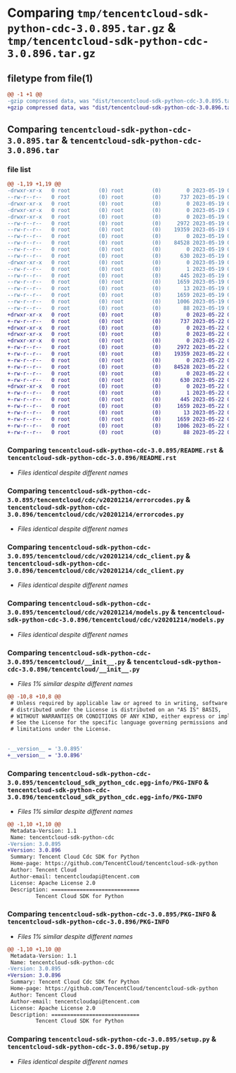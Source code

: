 # Comparing `tmp/tencentcloud-sdk-python-cdc-3.0.895.tar.gz` & `tmp/tencentcloud-sdk-python-cdc-3.0.896.tar.gz`

## filetype from file(1)

```diff
@@ -1 +1 @@
-gzip compressed data, was "dist/tencentcloud-sdk-python-cdc-3.0.895.tar", last modified: Fri May 19 02:45:03 2023, max compression
+gzip compressed data, was "dist/tencentcloud-sdk-python-cdc-3.0.896.tar", last modified: Mon May 22 00:17:17 2023, max compression
```

## Comparing `tencentcloud-sdk-python-cdc-3.0.895.tar` & `tencentcloud-sdk-python-cdc-3.0.896.tar`

### file list

```diff
@@ -1,19 +1,19 @@
-drwxr-xr-x   0 root         (0) root         (0)        0 2023-05-19 02:45:03.000000 tencentcloud-sdk-python-cdc-3.0.895/
--rw-r--r--   0 root         (0) root         (0)      737 2023-05-19 02:45:03.000000 tencentcloud-sdk-python-cdc-3.0.895/README.rst
-drwxr-xr-x   0 root         (0) root         (0)        0 2023-05-19 02:45:03.000000 tencentcloud-sdk-python-cdc-3.0.895/tencentcloud/
-drwxr-xr-x   0 root         (0) root         (0)        0 2023-05-19 02:45:03.000000 tencentcloud-sdk-python-cdc-3.0.895/tencentcloud/cdc/
-drwxr-xr-x   0 root         (0) root         (0)        0 2023-05-19 02:45:03.000000 tencentcloud-sdk-python-cdc-3.0.895/tencentcloud/cdc/v20201214/
--rw-r--r--   0 root         (0) root         (0)     2972 2023-05-19 02:45:03.000000 tencentcloud-sdk-python-cdc-3.0.895/tencentcloud/cdc/v20201214/errorcodes.py
--rw-r--r--   0 root         (0) root         (0)    19359 2023-05-19 02:45:03.000000 tencentcloud-sdk-python-cdc-3.0.895/tencentcloud/cdc/v20201214/cdc_client.py
--rw-r--r--   0 root         (0) root         (0)        0 2023-05-19 02:45:03.000000 tencentcloud-sdk-python-cdc-3.0.895/tencentcloud/cdc/v20201214/__init__.py
--rw-r--r--   0 root         (0) root         (0)    84528 2023-05-19 02:45:03.000000 tencentcloud-sdk-python-cdc-3.0.895/tencentcloud/cdc/v20201214/models.py
--rw-r--r--   0 root         (0) root         (0)        0 2023-05-19 02:45:03.000000 tencentcloud-sdk-python-cdc-3.0.895/tencentcloud/cdc/__init__.py
--rw-r--r--   0 root         (0) root         (0)      630 2023-05-19 02:45:03.000000 tencentcloud-sdk-python-cdc-3.0.895/tencentcloud/__init__.py
-drwxr-xr-x   0 root         (0) root         (0)        0 2023-05-19 02:45:03.000000 tencentcloud-sdk-python-cdc-3.0.895/tencentcloud_sdk_python_cdc.egg-info/
--rw-r--r--   0 root         (0) root         (0)        1 2023-05-19 02:45:03.000000 tencentcloud-sdk-python-cdc-3.0.895/tencentcloud_sdk_python_cdc.egg-info/dependency_links.txt
--rw-r--r--   0 root         (0) root         (0)      445 2023-05-19 02:45:03.000000 tencentcloud-sdk-python-cdc-3.0.895/tencentcloud_sdk_python_cdc.egg-info/SOURCES.txt
--rw-r--r--   0 root         (0) root         (0)     1659 2023-05-19 02:45:03.000000 tencentcloud-sdk-python-cdc-3.0.895/tencentcloud_sdk_python_cdc.egg-info/PKG-INFO
--rw-r--r--   0 root         (0) root         (0)       13 2023-05-19 02:45:03.000000 tencentcloud-sdk-python-cdc-3.0.895/tencentcloud_sdk_python_cdc.egg-info/top_level.txt
--rw-r--r--   0 root         (0) root         (0)     1659 2023-05-19 02:45:03.000000 tencentcloud-sdk-python-cdc-3.0.895/PKG-INFO
--rw-r--r--   0 root         (0) root         (0)     1006 2023-05-19 02:45:03.000000 tencentcloud-sdk-python-cdc-3.0.895/setup.py
--rw-r--r--   0 root         (0) root         (0)       88 2023-05-19 02:45:03.000000 tencentcloud-sdk-python-cdc-3.0.895/setup.cfg
+drwxr-xr-x   0 root         (0) root         (0)        0 2023-05-22 00:17:17.000000 tencentcloud-sdk-python-cdc-3.0.896/
+-rw-r--r--   0 root         (0) root         (0)      737 2023-05-22 00:17:17.000000 tencentcloud-sdk-python-cdc-3.0.896/README.rst
+drwxr-xr-x   0 root         (0) root         (0)        0 2023-05-22 00:17:17.000000 tencentcloud-sdk-python-cdc-3.0.896/tencentcloud/
+drwxr-xr-x   0 root         (0) root         (0)        0 2023-05-22 00:17:17.000000 tencentcloud-sdk-python-cdc-3.0.896/tencentcloud/cdc/
+drwxr-xr-x   0 root         (0) root         (0)        0 2023-05-22 00:17:17.000000 tencentcloud-sdk-python-cdc-3.0.896/tencentcloud/cdc/v20201214/
+-rw-r--r--   0 root         (0) root         (0)     2972 2023-05-22 00:17:17.000000 tencentcloud-sdk-python-cdc-3.0.896/tencentcloud/cdc/v20201214/errorcodes.py
+-rw-r--r--   0 root         (0) root         (0)    19359 2023-05-22 00:17:17.000000 tencentcloud-sdk-python-cdc-3.0.896/tencentcloud/cdc/v20201214/cdc_client.py
+-rw-r--r--   0 root         (0) root         (0)        0 2023-05-22 00:17:17.000000 tencentcloud-sdk-python-cdc-3.0.896/tencentcloud/cdc/v20201214/__init__.py
+-rw-r--r--   0 root         (0) root         (0)    84528 2023-05-22 00:17:17.000000 tencentcloud-sdk-python-cdc-3.0.896/tencentcloud/cdc/v20201214/models.py
+-rw-r--r--   0 root         (0) root         (0)        0 2023-05-22 00:17:17.000000 tencentcloud-sdk-python-cdc-3.0.896/tencentcloud/cdc/__init__.py
+-rw-r--r--   0 root         (0) root         (0)      630 2023-05-22 00:17:17.000000 tencentcloud-sdk-python-cdc-3.0.896/tencentcloud/__init__.py
+drwxr-xr-x   0 root         (0) root         (0)        0 2023-05-22 00:17:17.000000 tencentcloud-sdk-python-cdc-3.0.896/tencentcloud_sdk_python_cdc.egg-info/
+-rw-r--r--   0 root         (0) root         (0)        1 2023-05-22 00:17:17.000000 tencentcloud-sdk-python-cdc-3.0.896/tencentcloud_sdk_python_cdc.egg-info/dependency_links.txt
+-rw-r--r--   0 root         (0) root         (0)      445 2023-05-22 00:17:17.000000 tencentcloud-sdk-python-cdc-3.0.896/tencentcloud_sdk_python_cdc.egg-info/SOURCES.txt
+-rw-r--r--   0 root         (0) root         (0)     1659 2023-05-22 00:17:17.000000 tencentcloud-sdk-python-cdc-3.0.896/tencentcloud_sdk_python_cdc.egg-info/PKG-INFO
+-rw-r--r--   0 root         (0) root         (0)       13 2023-05-22 00:17:17.000000 tencentcloud-sdk-python-cdc-3.0.896/tencentcloud_sdk_python_cdc.egg-info/top_level.txt
+-rw-r--r--   0 root         (0) root         (0)     1659 2023-05-22 00:17:17.000000 tencentcloud-sdk-python-cdc-3.0.896/PKG-INFO
+-rw-r--r--   0 root         (0) root         (0)     1006 2023-05-22 00:17:17.000000 tencentcloud-sdk-python-cdc-3.0.896/setup.py
+-rw-r--r--   0 root         (0) root         (0)       88 2023-05-22 00:17:17.000000 tencentcloud-sdk-python-cdc-3.0.896/setup.cfg
```

### Comparing `tencentcloud-sdk-python-cdc-3.0.895/README.rst` & `tencentcloud-sdk-python-cdc-3.0.896/README.rst`

 * *Files identical despite different names*

### Comparing `tencentcloud-sdk-python-cdc-3.0.895/tencentcloud/cdc/v20201214/errorcodes.py` & `tencentcloud-sdk-python-cdc-3.0.896/tencentcloud/cdc/v20201214/errorcodes.py`

 * *Files identical despite different names*

### Comparing `tencentcloud-sdk-python-cdc-3.0.895/tencentcloud/cdc/v20201214/cdc_client.py` & `tencentcloud-sdk-python-cdc-3.0.896/tencentcloud/cdc/v20201214/cdc_client.py`

 * *Files identical despite different names*

### Comparing `tencentcloud-sdk-python-cdc-3.0.895/tencentcloud/cdc/v20201214/models.py` & `tencentcloud-sdk-python-cdc-3.0.896/tencentcloud/cdc/v20201214/models.py`

 * *Files identical despite different names*

### Comparing `tencentcloud-sdk-python-cdc-3.0.895/tencentcloud/__init__.py` & `tencentcloud-sdk-python-cdc-3.0.896/tencentcloud/__init__.py`

 * *Files 1% similar despite different names*

```diff
@@ -10,8 +10,8 @@
 # Unless required by applicable law or agreed to in writing, software
 # distributed under the License is distributed on an "AS IS" BASIS,
 # WITHOUT WARRANTIES OR CONDITIONS OF ANY KIND, either express or implied.
 # See the License for the specific language governing permissions and
 # limitations under the License.
 
 
-__version__ = '3.0.895'
+__version__ = '3.0.896'
```

### Comparing `tencentcloud-sdk-python-cdc-3.0.895/tencentcloud_sdk_python_cdc.egg-info/PKG-INFO` & `tencentcloud-sdk-python-cdc-3.0.896/tencentcloud_sdk_python_cdc.egg-info/PKG-INFO`

 * *Files 1% similar despite different names*

```diff
@@ -1,10 +1,10 @@
 Metadata-Version: 1.1
 Name: tencentcloud-sdk-python-cdc
-Version: 3.0.895
+Version: 3.0.896
 Summary: Tencent Cloud Cdc SDK for Python
 Home-page: https://github.com/TencentCloud/tencentcloud-sdk-python
 Author: Tencent Cloud
 Author-email: tencentcloudapi@tencent.com
 License: Apache License 2.0
 Description: ============================
         Tencent Cloud SDK for Python
```

### Comparing `tencentcloud-sdk-python-cdc-3.0.895/PKG-INFO` & `tencentcloud-sdk-python-cdc-3.0.896/PKG-INFO`

 * *Files 1% similar despite different names*

```diff
@@ -1,10 +1,10 @@
 Metadata-Version: 1.1
 Name: tencentcloud-sdk-python-cdc
-Version: 3.0.895
+Version: 3.0.896
 Summary: Tencent Cloud Cdc SDK for Python
 Home-page: https://github.com/TencentCloud/tencentcloud-sdk-python
 Author: Tencent Cloud
 Author-email: tencentcloudapi@tencent.com
 License: Apache License 2.0
 Description: ============================
         Tencent Cloud SDK for Python
```

### Comparing `tencentcloud-sdk-python-cdc-3.0.895/setup.py` & `tencentcloud-sdk-python-cdc-3.0.896/setup.py`

 * *Files identical despite different names*

